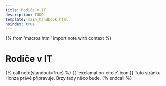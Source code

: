 ```yaml
---
title: Rodiče v IT
description: TODO
template: main_handbook.html
noindex: true
---
```


{% from 'macros.html' import note with context %}

# Rodiče v IT

{% call note(standout=True) %}
  {{ 'exclamation-circle'|icon }} Tuto stránku Honza právě připravuje. Brzy tady něco bude.
{% endcall %}


<!-- {#

- Magda https://mail.google.com/mail/u/0/#inbox/KtbxLrjGQcnLHJfGrPfPsPdVzHDfvDThLB

Privydelek na materske
- vpp na mateřské
- OSVČ sám/sama prozovovat znamená přijít o podporu v mateřství
- https://aperio.cz/vydelecna-cinnost-behem-materske-rodicovske-dovolene/
- https://mail.google.com/mail/u/0/#inbox/KtbxLrjGQcnLHJfGrPfPsPdVzHDfvDThLB

Mateřská do CVčka
https://www.facebook.com/groups/344184902617292/?multi_permalinks=1416009175434854&hoisted_section_header_type=recently_seen&__cft__[0]=AZX4mzGVPa_P2Iuqw8iBcu51l11OI8YNPC2j94QuZ7XlKAbbAZmGGVvygoehieSM2S8L4KvqMJ7Lnr32RKwQs0EoCROhY15hIGqSCvc7Cn3ZAioPYC2ekaS6YDWwpN39x89rrUtAxXFxi32aTG2JcCs3EWaQuLoTdkaBChAcmqoRxtk3a8c4OoiNO5FhmS8IS4Y&__tn__=%2CO%2CP-R

https://www.bbc.com/worklife/article/20210617-does-motherhood-belong-on-a-resume

rady ohledně děr v CV a mateřské
https://www.linkedin.com/posts/honzajavorek_%C4%8Dl%C3%A1nek-na-bbc-rozeb%C3%ADr%C3%A1-zda-pat%C5%99%C3%AD-p%C3%A9%C4%8De-o-activity-6851398868228198400-y6fc

co říkají matkám na pohovorech
https://www.facebook.com/groups/123305571039874/?multi_permalinks=4856613921042325&hoisted_section_header_type=recently_seen

https://zpravy.aktualne.cz/ekonomika/vodafone-nabidne-u-vsech-pozic-castecny-uvazek-cesko-s-flexi/r~40c55cf6c47c11ebbc3f0cc47ab5f122/

https://www.linkedin.com/in/kaitlynchang/
(featured) https://www.linkedin.com/feed/update/urn:li:activity:6854922239847006208/

- zalohy nemusis platit kdyz jsi na materske nebo student, Zmínila bych ještě rozdíl mezi podnikáním jako hlavní a jako vedlejší činnost.
- https://twitter.com/_hospa/status/1333552886853357569
- https://www.facebook.com/groups/junior.guru/permalink/502624567327822/?comment_id=502647810658831
- https://marter.cz/
- https://medium.com/@lenka.stawarczyk/pro%C4%8D-si-%C5%BEeny-p%C5%99i-hled%C3%A1n%C3%AD-pr%C3%A1ce-nev%C4%9B%C5%99%C3%AD-a-nejsou-sp%C3%AD%C5%A1-jen-vyb%C3%ADrav%C3%A9-a50c936fb805
- https://www.linkedin.com/posts/femme-palette_weve-released-a-new-e-book-about-balancing-activity-7018836400825376768-A6R8
- https://projekty.heroine.cz/zeny-it

#} -->
